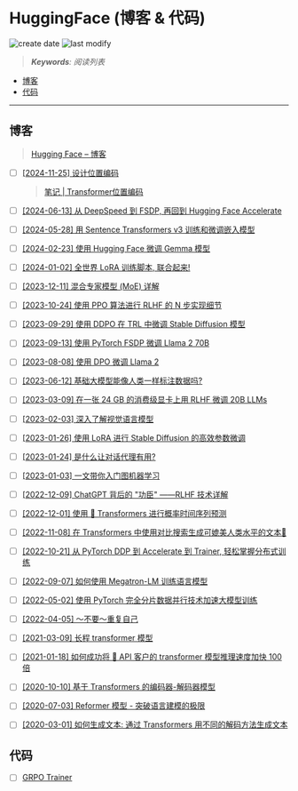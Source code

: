 HuggingFace (博客 & 代码)
===
<!--START_SECTION:badge-->
![create date](https://img.shields.io/static/v1?label=create%20date&message=2025-08-17&label_color=gray&color=lightsteelblue&style=flat-square)
![last modify](https://img.shields.io/static/v1?label=last%20modify&message=2025-09-19%2004%3A11%3A35&label_color=gray&color=thistle&style=flat-square)
<!--END_SECTION:badge-->
<!--info
date: 2025-08-17 04:47:17
top: false
draft: false
hidden: true
level: 0
tags: [read]
-->

> ***Keywords**: 阅读列表*

<!--START_SECTION:paper_title-->
<!--END_SECTION:paper_title-->

<!--START_SECTION:toc-->
- [博客](#博客)
- [代码](#代码)
<!--END_SECTION:toc-->

---

## 博客
> [Hugging Face – 博客](https://huggingface.co/blog/zh)

- [ ] [[2024-11-25] 设计位置编码](https://huggingface.co/blog/zh/designing-positional-encoding)
    > [笔记 | Transformer位置编码](./Transformer位置编码.md)
- [ ] [[2024-06-13] 从 DeepSpeed 到 FSDP, 再回到 Hugging Face Accelerate](https://huggingface.co/blog/zh/deepspeed-to-fsdp-and-back)
- [ ] [[2024-05-28] 用 Sentence Transformers v3 训练和微调嵌入模型](https://huggingface.co/blog/zh/train-sentence-transformers)
- [ ] [[2024-02-23] 使用 Hugging Face 微调 Gemma 模型](https://huggingface.co/blog/zh/gemma-peft)
- [ ] [[2024-01-02] 全世界 LoRA 训练脚本, 联合起来!](https://huggingface.co/blog/zh/sdxl_lora_advanced_script)
- [ ] [[2023-12-11] 混合专家模型 (MoE) 详解](https://huggingface.co/blog/zh/moe)
- [ ] [[2023-10-24] 使用 PPO 算法进行 RLHF 的 N 步实现细节](https://huggingface.co/blog/zh/the_n_implementation_details_of_rlhf_with_ppo)
- [ ] [[2023-09-29] 使用 DDPO 在 TRL 中微调 Stable Diffusion 模型](https://huggingface.co/blog/zh/trl-ddpo)
- [ ] [[2023-09-13] 使用 PyTorch FSDP 微调 Llama 2 70B](https://huggingface.co/blog/zh/ram-efficient-pytorch-fsdp)
- [ ] [[2023-08-08] 使用 DPO 微调 Llama 2](https://huggingface.co/blog/zh/dpo-trl)
- [ ] [[2023-06-12] 基础大模型能像人类一样标注数据吗? ](https://huggingface.co/blog/zh/open-llm-leaderboard-rlhf)
- [ ] [[2023-03-09] 在一张 24 GB 的消费级显卡上用 RLHF 微调 20B LLMs](https://huggingface.co/blog/zh/trl-peft)
- [ ] [[2023-02-03] 深入了解视觉语言模型](https://huggingface.co/blog/zh/vision_language_pretraining)
- [ ] [[2023-01-26] 使用 LoRA 进行 Stable Diffusion 的高效参数微调](https://huggingface.co/blog/zh/lora)
- [ ] [[2023-01-24] 是什么让对话代理有用? ](https://huggingface.co/blog/zh/dialog-agents)
- [ ] [[2023-01-03] 一文带你入门图机器学习](https://huggingface.co/blog/zh/intro-graphml)
- [ ] [[2022-12-09] ChatGPT 背后的 "功臣" ——RLHF 技术详解](https://huggingface.co/blog/zh/rlhf)
- [ ] [[2022-12-01] 使用 🤗 Transformers 进行概率时间序列预测](https://huggingface.co/blog/zh/time-series-transformers)
- [ ] [[2022-11-08] 在 Transformers 中使用对比搜索生成可媲美人类水平的文本🤗](https://huggingface.co/blog/zh/introducing-csearch)
- [ ] [[2022-10-21] 从 PyTorch DDP 到 Accelerate 到 Trainer, 轻松掌握分布式训练](https://huggingface.co/blog/zh/pytorch-ddp-accelerate-transformers)
- [ ] [[2022-09-07] 如何使用 Megatron-LM 训练语言模型](https://huggingface.co/blog/zh/megatron-training)
- [ ] [[2022-05-02] 使用 PyTorch 完全分片数据并行技术加速大模型训练](https://huggingface.co/blog/zh/pytorch-fsdp)
- [ ] [[2022-04-05] 〜不要〜重复自己](https://huggingface.co/blog/zh/transformers-design-philosophy)
- [ ] [[2021-03-09] 长程 transformer 模型](https://huggingface.co/blog/zh/long-range-transformers)
- [ ] [[2021-01-18] 如何成功将 🤗 API 客户的 transformer 模型推理速度加快 100 倍](https://huggingface.co/blog/zh/accelerated-inference)
- [ ] [[2020-10-10] 基于 Transformers 的编码器-解码器模型](https://huggingface.co/blog/zh/encoder-decoder)
- [ ] [[2020-07-03] Reformer 模型 - 突破语言建模的极限](https://huggingface.co/blog/zh/reformer)
- [ ] [[2020-03-01] 如何生成文本: 通过 Transformers 用不同的解码方法生成文本](https://huggingface.co/blog/zh/how-to-generate)


## 代码

- [ ] [GRPO Trainer](https://huggingface.co/docs/trl/v0.16.1/en/grpo_trainer)